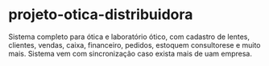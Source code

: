 # projeto-otica-distribuidora
Sistema completo para ótica e laboratório ótico, com cadastro de lentes, clientes, vendas, caixa, financeiro, pedidos, estoquem consultorese e muito mais.
Sistema vem com sincronização caso exista mais de uam empresa.
